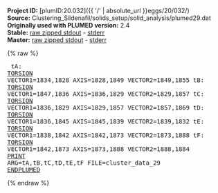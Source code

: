 **Project ID:** [plumID:20.032]({{ '/' | absolute_url }}eggs/20/032/)  
**Source:** Clustering_Sildenafil/solids_setup/solid_analysis/plumed29.dat  
**Originally used with PLUMED version:** 2.4  
**Stable:** [raw zipped stdout](plumed29.dat.plumed.stdout.txt.zip) - [stderr](plumed29.dat.plumed.stderr)  
**Master:** [raw zipped stdout](plumed29.dat.plumed_master.stdout.txt.zip) - [stderr](plumed29.dat.plumed_master.stderr)  

{% raw %}<pre>
tA: <a href="https://plumed.github.io/doc-master/user-doc/html/_t_o_r_s_i_o_n.html">TORSION</a> VECTOR1=1834,1828 AXIS=1828,1849 VECTOR2=1849,1855
tB: <a href="https://plumed.github.io/doc-master/user-doc/html/_t_o_r_s_i_o_n.html">TORSION</a> VECTOR1=1847,1836 AXIS=1836,1829 VECTOR2=1829,1857
tC: <a href="https://plumed.github.io/doc-master/user-doc/html/_t_o_r_s_i_o_n.html">TORSION</a> VECTOR1=1836,1829 AXIS=1829,1857 VECTOR2=1857,1869
tD: <a href="https://plumed.github.io/doc-master/user-doc/html/_t_o_r_s_i_o_n.html">TORSION</a> VECTOR1=1836,1845 AXIS=1845,1839 VECTOR2=1839,1832
tE: <a href="https://plumed.github.io/doc-master/user-doc/html/_t_o_r_s_i_o_n.html">TORSION</a> VECTOR1=1838,1842 AXIS=1842,1873 VECTOR2=1873,1888
tF: <a href="https://plumed.github.io/doc-master/user-doc/html/_t_o_r_s_i_o_n.html">TORSION</a> VECTOR1=1842,1873 AXIS=1873,1888 VECTOR2=1888,1884
<a href="https://plumed.github.io/doc-master/user-doc/html/_p_r_i_n_t.html">PRINT</a> ARG=tA,tB,tC,tD,tE,tF FILE=cluster_data_29
<a href="https://plumed.github.io/doc-master/user-doc/html/_e_n_d_p_l_u_m_e_d.html">ENDPLUMED</a>
</pre>{% endraw %}
